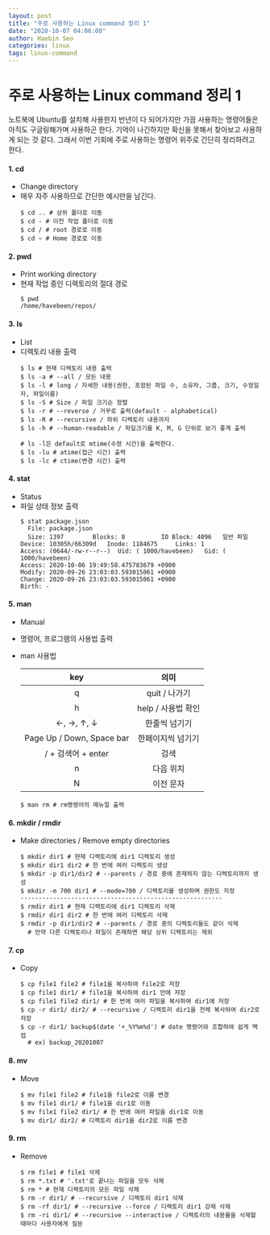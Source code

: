 ```yaml
---
layout: post
title: "주로 사용하는 Linux command 정리 1"
date: "2020-10-07 04:06:00"
author: Haebin Seo
categories: linux
tags: linux-command
---
```

# 주로 사용하는 Linux command 정리 1

노트북에 Ubuntu를 설치해 사용한지 반년이 다 되어가지만 가끔 사용하는 명령어들은 아직도 구글링해가며 사용하곤 한다. 기억이 나긴하지만 확신을 못해서 찾아보고 사용하게 되는 것 같다.
그래서 이번 기회에 주로 사용하는 명령어 위주로 간단히 정리하려고 한다.

#### 1. cd
  - Change directory
  - 매우 자주 사용하므로 간단한 예시만을 남긴다.
    ```shell
    $ cd .. # 상위 폴더로 이동
    $ cd - # 이전 작업 폴더로 이동
    $ cd / # root 경로로 이동
    $ cd ~ # Home 경로로 이동
    ```

#### 2. pwd
  - Print working directory
  - 현재 작업 중인 디렉토리의 절대 경로
    ```shell
    $ pwd
    /home/havebeen/repos/
    ```

#### 3. ls
  - List
  - 디렉토리 내용 출력
    ```shell
    $ ls # 현재 디렉토리 내용 출력
    $ ls -a # --all / 모든 내용
    $ ls -l # long / 자세한 내용(권한, 포함된 파일 수, 소유자, 그룹, 크기, 수정일자, 파일이름)
    $ ls -S # Size / 파일 크기순 정렬
    $ ls -r # --reverse / 거꾸로 출력(default - alphabetical)
    $ ls -R # --recursive / 하위 디렉토리 내용까지
    $ ls -h # --human-readable / 파일크기를 K, M, G 단위로 보기 좋게 출력
    
    # ls -l은 default로 mtime(수정 시간)을 출력한다.
    $ ls -lu # atime(접근 시간) 출력
    $ ls -lc # ctime(변경 시간) 출력
    ```

#### 4. stat
  - Status
  - 파일 상태 정보 출력
    ```shell
    $ stat package.json
      File: package.json
      Size: 1397      	Blocks: 8          IO Block: 4096   일반 파일
    Device: 10305h/66309d	Inode: 1184675     Links: 1
    Access: (0644/-rw-r--r--)  Uid: ( 1000/havebeen)   Gid: ( 1000/havebeen)
    Access: 2020-10-06 19:49:58.475783679 +0900
    Modify: 2020-09-26 23:03:03.593015061 +0900
    Change: 2020-09-26 23:03:03.593015061 +0900
    Birth: -
    ```

#### 5. man
  - Manual
  - 명령어, 프로그램의 사용법 출력
  - man 사용법

    |            key            |        의미        |
    | :-----------------------: | :----------------: |
    |             q             |   quit / 나가기    |
    |             h             | help / 사용법 확인 |
    |        ←, →, ↑, ↓         |   한줄씩 넘기기    |
    | Page Up / Down, Space bar | 한페이지씩 넘기기  |
    |    / + 검색어 + enter     |        검색        |
    |             n             |     다음 위치      |
    |             N             |     이전 문자      |

    ```shell
    $ man rm # rm명령어의 메뉴얼 출력
    ```

#### 6. mkdir / rmdir
  - Make directories / Remove empty directories
    ```shell
    $ mkdir dir1 # 현재 디렉토리에 dir1 디렉토리 생성
    $ mkdir dir1 dir2 # 한 번에 여러 디렉토리 생성
    $ mkdir -p dir1/dir2 # --parents / 경로 중에 존재하지 않는 디렉토리까지 생성
    $ mkdir -m 700 dir1 # --mode=700 / 디렉토리를 생성하며 권한도 지정
    --------------------------------------------------------
    $ rmdir dir1 # 현재 디렉토리에 dir1 디렉토리 삭제
    $ rmdir dir1 dir2 # 한 번에 여러 디렉토리 삭제
    $ rmdir -p dir1/dir2 # --parents / 경로 중의 디렉토리들도 같이 삭제
      # 만약 다른 디렉토리나 파일이 존재하면 해당 상위 디렉토리는 제외
    ```

#### 7. cp
  - Copy
    ```shell
    $ cp file1 file2 # file1을 복사하여 file2로 저장
    $ cp file1 dir1/ # file1을 복사하여 dir1 안에 저장
    $ cp file1 file2 dir1/ # 한 번에 여러 파일을 복사하여 dir1에 저장
    $ cp -r dir1/ dir2/ # --recursive / 디렉토리 dir1을 전체 복사하여 dir2로 저장
    $ cp -r dir1/ backup$(date '+_%Y%m%d') # date 명령어와 조합하여 쉽게 백업
      # ex) backup_20201007
    ```

#### 8. mv
  - Move
    ```shell
    $ mv file1 file2 # file1을 file2로 이름 변경
    $ mv file1 dir1/ # file1을 dir1로 이동
    $ mv file1 file2 dir1/ # 한 번에 여러 파일을 dir1로 이동
    $ mv dir1/ dir2/ # 디렉토리 dir1을 dir2로 이름 변경
    ```

#### 9. rm
  - Remove
    ```shell
    $ rm file1 # file1 삭제
    $ rm *.txt # '.txt'로 끝나는 파일을 모두 삭제
    $ rm * # 현재 디렉토리의 모든 파일 삭제
    $ rm -r dir1/ # --recursive / 디렉토리 dir1 삭제
    $ rm -rf dir1/ # --recursive --force / 디렉토리 dir1 강제 삭제
    $ rm -ri dir1/ # --recursive --interactive / 디렉토리의 내용물을 삭제할 때마다 사용자에게 질문
    ```
